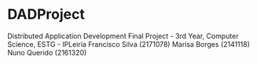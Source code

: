 # DADProject
Distributed Application Development Final Project - 3rd Year, Computer Science, ESTG - IPLeiria Francisco Silva (2171078) Marisa Borges (2141118) Nuno Querido (2161320)

